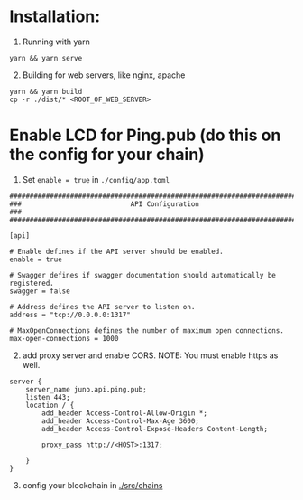 # Installation:

1. Running with yarn
```
yarn && yarn serve
```

2. Building for web servers, like nginx, apache
```
yarn && yarn build
cp -r ./dist/* <ROOT_OF_WEB_SERVER>
```

# Enable LCD for Ping.pub (do this on the config for your chain)

1. Set `enable = true` in `./config/app.toml`
```
###############################################################################
###                           API Configuration                             ###
###############################################################################

[api]

# Enable defines if the API server should be enabled.
enable = true

# Swagger defines if swagger documentation should automatically be registered.
swagger = false

# Address defines the API server to listen on.
address = "tcp://0.0.0.0:1317"

# MaxOpenConnections defines the number of maximum open connections.
max-open-connections = 1000
```

2. add proxy server and enable CORS. NOTE: You must enable https as well.

```
server {
    server_name juno.api.ping.pub;
    listen 443;
    location / {
        add_header Access-Control-Allow-Origin *;
        add_header Access-Control-Max-Age 3600;
        add_header Access-Control-Expose-Headers Content-Length;

        proxy_pass http://<HOST>:1317;

    }
}
```
3. config your blockchain in [./src/chains]()

